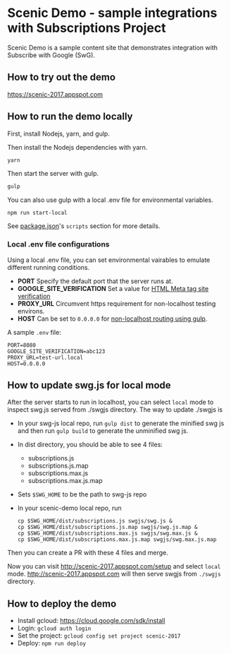 # Scenic Demo - sample integrations with Subscriptions Project

Scenic Demo is a sample content site that demonstrates integration with
Subscribe with Google (SwG).

## How to try out the demo

https://scenic-2017.appspot.com

## How to run the demo locally

First, install Nodejs, yarn, and gulp.

Then install the Nodejs dependencies with yarn.

```bash
yarn
```

Then start the server with gulp.

```bash
gulp
```

You can also use gulp with a local .env file for environmental variables.

```
npm run start-local
```

See [package.json](package.json)'s `scripts` section for more details.

### Local .env file configurations

Using a local .env file, you can set environmental vairables to emulate
different running conditions.

*   **PORT** Specify the default port that the server runs at.
*   **GOOGLE_SITE_VERIFICATION** Set a value for
    [HTML Meta tag site verification](https://support.google.com/webmasters/answer/9008080?hl=en)
*   **PROXY_URL** Circumvent https requirement for non-localhost testing
    environs.
*   **HOST** Can be set to `0.0.0.0` for
    [non-localhost routing using gulp](https://github.com/schickling/gulp-webserver#why-cant-i-reach-the-server-from-the-network).
    
A sample `.env` file:

```
PORT=8080
GOOGLE_SITE_VERIFICATION=abc123
PROXY_URL=test-url.local
HOST=0.0.0.0
```

## How to update swg.js for local mode

After the server starts to run in localhost, you can select `local` mode to
inspect swg.js served from ./swgjs directory. The way to update ./swgjs is

-   In your swg-js local repo, run `gulp dist` to generate the minified swg js
    and then run `gulp build` to generate the unminified swg js.
-   In dist directory, you should be able to see 4 files:
    -   subscriptions.js
    -   subscriptions.js.map
    -   subscriptions.max.js
    -   subscriptions.max.js.map
-   Sets `$SWG_HOME` to be the path to swg-js repo
-   In your scenic-demo local repo, run

    ```
    cp $SWG_HOME/dist/subscriptions.js swgjs/swg.js &
    cp $SWG_HOME/dist/subscriptions.js.map swgjs/swg.js.map &
    cp $SWG_HOME/dist/subscriptions.max.js swgjs/swg.max.js &
    cp $SWG_HOME/dist/subscriptions.max.js.map swgjs/swg.max.js.map
    ```

Then you can create a PR with these 4 files and merge.

Now you can visit http://scenic-2017.appspot.com/setup and select `local` mode.
http://scenic-2017.appspot.com will then serve swgjs from `./swgjs` directory.

## How to deploy the demo

-   Install gcloud: https://cloud.google.com/sdk/install
-   Login: `gcloud auth login`
-   Set the project: `gcloud config set project scenic-2017`
-   Deploy: `npm run deploy`
